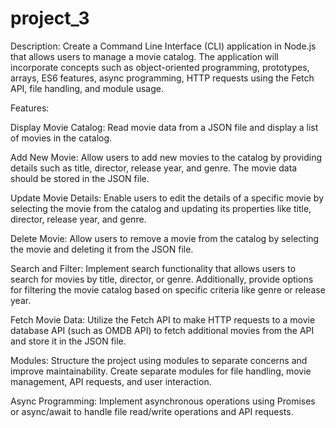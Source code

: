 # project_3



Description:
Create a Command Line Interface (CLI) application in Node.js that allows users to manage a movie catalog. The application will incorporate concepts such as object-oriented programming, prototypes, arrays, ES6 features, async programming, HTTP requests using the Fetch API, file handling, and module usage.

Features:

Display Movie Catalog: Read movie data from a JSON file and display a list of movies in the catalog.

Add New Movie: Allow users to add new movies to the catalog by providing details such as title, director, release year, and genre. The movie data should be stored in the JSON file.

Update Movie Details: Enable users to edit the details of a specific movie by selecting the movie from the catalog and updating its properties like title, director, release year, and genre.

Delete Movie: Allow users to remove a movie from the catalog by selecting the movie and deleting it from the JSON file.

Search and Filter: Implement search functionality that allows users to search for movies by title, director, or genre. Additionally, provide options for filtering the movie catalog based on specific criteria like genre or release year.

Fetch Movie Data: Utilize the Fetch API to make HTTP requests to a movie database API (such as OMDB API) to fetch additional movies from the API and store it in the JSON file.

Modules: Structure the project using modules to separate concerns and improve maintainability. Create separate modules for file handling, movie management, API requests, and user interaction.

Async Programming: Implement asynchronous operations using Promises or async/await to handle file read/write operations and API requests.
